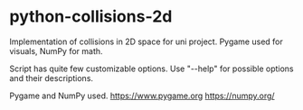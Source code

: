 # python-collisions-2d
Implementation of collisions in 2D space for uni project. Pygame used for visuals, NumPy for math.

Script has quite few customizable options. Use "--help" for possible options and their descriptions.

Pygame and NumPy used.
https://www.pygame.org
https://numpy.org/
